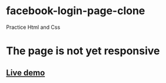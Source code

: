 # facebook-login-page-clone
Practice Html and Css

# The page is not yet responsive
## [Live demo](https://moseblack.github.io/facebook-login-page-clone/)
